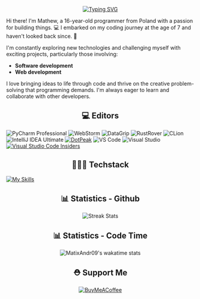 <!--<img src="Hi! Im a Software Engineer (2).gif">-->

<div align="center">

[![Typing SVG](https://readme-typing-svg.demolab.com?font=DynaPuff&weight=600&size=38&pause=1000&color=C5C5C5&width=600&height=100&lines=HI!+IM+A+SOFTWARE+ENGINEER;HI!+IM+A+FULL+STACK+WEB+DEV)](https://git.io/typing-svg)
  
</div>


Hi there! I'm Mathew, a 16-year-old programmer from Poland with a passion for building things. :computer: I embarked on my coding journey at the age of 7 and haven't looked back since. :rocket: 

I'm constantly exploring new technologies and challenging myself with exciting projects, particularly those involving:

* **Software development** 
* **Web development**

I love bringing ideas to life through code and thrive on the creative problem-solving that programming demands. I'm always eager to learn and collaborate with other developers.

<!-- <h2 align="center">📚 Projects</h2>

- **MRCT** -> This is a React Components Toolkit for your projects ( `TypeScript` )
- **WLCPS** -> This is a tool that steals the login password to a windows computer and sends it to a dc webhook ( `C` + `Powershell` )
- **PyGit** -> PyGit is a Github client that is like Github Desktop but in Python using the texutal lib ( `Python` )
  -->
<h2 align="center">💻 Editors</h2>

![PyCharm Professional](https://img.shields.io/badge/PyCharm_Professional-000000?style=for-the-badge&logo=pycharm&logoColor=21D789)
![WebStorm](https://img.shields.io/badge/WebStorm-000000?style=for-the-badge&logo=webstorm&logoColor=1C78C0)
![DataGrip](https://img.shields.io/badge/DataGrip-000000?style=for-the-badge&logo=datagrip&logoColor=EA4E8C)
![RustRover](https://img.shields.io/badge/RustRover-000000?style=for-the-badge&logo=rust&logoColor=DEA584)
![CLion](https://img.shields.io/badge/CLion-000000?style=for-the-badge&logo=clion&logoColor=00C4B3)
![IntelliJ IDEA Ultimate](https://img.shields.io/badge/IntelliJ_IDEA_Ultimate-000000?style=for-the-badge&logo=intellij-idea&logoColor=FF6347)
[![DotPeak](https://img.shields.io/badge/DotPeak-000000?style=for-the-badge&logo=dotpeak&logoColor=white)](https://www.dotpeak.com/)
![VS Code](https://img.shields.io/badge/VS_Code-000000?style=for-the-badge&logo=visual-studio-code&logoColor=007ACC)
![Visual Studio](https://img.shields.io/badge/Visual_Studio-000000?style=for-the-badge&logo=visual-studio&logoColor=5C2D91)
[![Visual Studio Code Insiders](https://img.shields.io/badge/Visual%20Studio%20Code%20Insiders-000000?style=for-the-badge&logo=vscode-insiders&logoColor=white)](https://code.visualstudio.com/insiders/)


<h2 align="center">🧑🏻‍💻 Techstack</h2>

[![My Skills](https://skillicons.dev/icons?i=rust,c,cpp,ts,js,kotlin,python,mysql,flask,django,git,html,css,scss,powershell,php,cmake,react,vue,next,java,bash,mongodb,nodejs,sqlite,postgres,tauri,unity)](https://skillicons.dev)


<h2 align="center">📊 Statistics - Github</h2>

<div align="center">
    <img src="https://github-readme-streak-stats.herokuapp.com/?user=MatixAndr09&theme=dark&hide_border=false" alt="Streak Stats">
  <!--<div align="center">
      <img src="https://github-readme-stats.vercel.app/api?username=MatixAndr09&show_icons=true&theme=dark" alt="GitHub Stats">
      <img src="https://github-readme-stats.vercel.app/api/top-langs/?username=MatixAndr09&layout=compact&theme=dark" alt="Top Languages">
  </div>-->
</div>

<h2 align="center">📊 Statistics - Code Time</h2>

<div align="center">
  <img src="https://github-readme-stats.vercel.app/api/wakatime?username=matixandr09&theme=dark&layout=compact&hide_title=true&langs_count=20" alt="MatixAndr09's wakatime stats">
</div>

<h2 align="center">⛑️ Support Me</h2>
<div align="center">
  
[![BuyMeACoffee](https://img.shields.io/badge/Buy%20Me%20a%20Coffee-ffdd00?style=for-the-badge&logo=buy-me-a-coffee&logoColor=black)](https://buymeacoffee.com/matixandr) 
</div>
